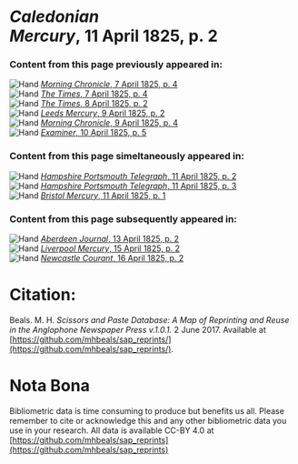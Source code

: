# *Caledonian Mercury*, 11 April 1825, p. 2  
  
### Content from this page previously appeared in:  
![Hand](http://scissorsandpaste.net/wp-content/uploads/2017/06/smallhandpointer.png) [*Morning Chronicle*, 7 April 1825, p. 4](https://mhbeals.github.io/sap_html/Morning-Chronicle/Morning-Chronicle-7-April-1825-p-4)  
![Hand](http://scissorsandpaste.net/wp-content/uploads/2017/06/smallhandpointer.png) [*The Times*, 7 April 1825, p. 4](https://mhbeals.github.io/sap_html/The-Times/The-Times-7-April-1825-p-4)  
![Hand](http://scissorsandpaste.net/wp-content/uploads/2017/06/smallhandpointer.png) [*The Times*, 8 April 1825, p. 2](https://mhbeals.github.io/sap_html/The-Times/The-Times-8-April-1825-p-2)  
![Hand](http://scissorsandpaste.net/wp-content/uploads/2017/06/smallhandpointer.png) [*Leeds Mercury*, 9 April 1825, p. 2](https://mhbeals.github.io/sap_html/Leeds-Mercury/Leeds-Mercury-9-April-1825-p-2)  
![Hand](http://scissorsandpaste.net/wp-content/uploads/2017/06/smallhandpointer.png) [*Morning Chronicle*, 9 April 1825, p. 4](https://mhbeals.github.io/sap_html/Morning-Chronicle/Morning-Chronicle-9-April-1825-p-4)  
![Hand](http://scissorsandpaste.net/wp-content/uploads/2017/06/smallhandpointer.png) [*Examiner*, 10 April 1825, p. 5](https://mhbeals.github.io/sap_html/Examiner/Examiner-10-April-1825-p-5)  
  
### Content from this page simeltaneously appeared in:  
![Hand](http://scissorsandpaste.net/wp-content/uploads/2017/06/smallhandpointer.png) [*Hampshire Portsmouth Telegraph*, 11 April 1825, p. 2](https://mhbeals.github.io/sap_html/Hampshire-Portsmouth-Telegraph/Hampshire-Portsmouth-Telegraph-11-April-1825-p-2)  
![Hand](http://scissorsandpaste.net/wp-content/uploads/2017/06/smallhandpointer.png) [*Hampshire Portsmouth Telegraph*, 11 April 1825, p. 3](https://mhbeals.github.io/sap_html/Hampshire-Portsmouth-Telegraph/Hampshire-Portsmouth-Telegraph-11-April-1825-p-3)  
![Hand](http://scissorsandpaste.net/wp-content/uploads/2017/06/smallhandpointer.png) [*Bristol Mercury*, 11 April 1825, p. 1](https://mhbeals.github.io/sap_html/Bristol-Mercury/Bristol-Mercury-11-April-1825-p-1)  
  
### Content from this page subsequently appeared in:  
![Hand](http://scissorsandpaste.net/wp-content/uploads/2017/06/smallhandpointer.png) [*Aberdeen Journal*, 13 April 1825, p. 2](https://mhbeals.github.io/sap_html/Aberdeen-Journal/Aberdeen-Journal-13-April-1825-p-2)  
![Hand](http://scissorsandpaste.net/wp-content/uploads/2017/06/smallhandpointer.png) [*Liverpool Mercury*, 15 April 1825, p. 2](https://mhbeals.github.io/sap_html/Liverpool-Mercury/Liverpool-Mercury-15-April-1825-p-2)  
![Hand](http://scissorsandpaste.net/wp-content/uploads/2017/06/smallhandpointer.png) [*Newcastle Courant*, 16 April 1825, p. 2](https://mhbeals.github.io/sap_html/Newcastle-Courant/Newcastle-Courant-16-April-1825-p-2)  


# Citation: 

Beals. M. H. *Scissors and Paste Database: A Map of Reprinting and Reuse in the Anglophone Newspaper Press v.1.0.1.* 2 June 2017. Available at [https://github.com/mhbeals/sap_reprints/](https://github.com/mhbeals/sap_reprints/). 

# Nota Bona

Bibliometric data is time consuming to produce but benefits us all. Please remember to cite or acknowledge this and any other bibliometric data you use in your research. All data is available CC-BY 4.0 at [https://github.com/mhbeals/sap_reprints](https://github.com/mhbeals/sap_reprints)